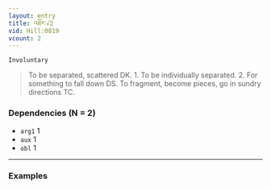 ```yaml
---
layout: entry
title: འཐོར་√2
vid: Hill:0819
vcount: 2
---
```

`Involuntary` 
> To be separated, scattered DK\.
 1\.
 To be individually separated\.
 2\.
 For something to fall down DS\.
 To fragment, become pieces, go in sundry directions TC\.

### Dependencies (N = 2)
* `arg1` 1
* `aux` 1
* `obl` 1

---

### Examples



